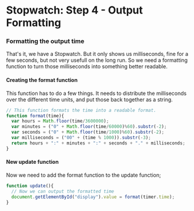 # Stopwatch: Step 4 - Output Formatting
### Formatting the output time
That's it, we have a Stopwatch. But it only shows us milliseconds, fine for a few seconds, but not very usefull on the long run. So we need a formatting function to turn those milliseconds into something better readable.

#### Creating the format function
This function has to do a few things. It needs to distribute the milliseconds over the different time units, and put those back together as a string.
```javascript
// This function formats the time into a readable format.
function format(time){
  var hours = Math.floor(time/3600000);
  var minutes = ("0" + Math.floor(time/60000)%60).substr(-2);
  var seconds = ("0" + Math.floor(time/1000)%60).substr(-2);
  var milliseconds = ("00" + (time % 1000)).substr(-3);
  return hours + ":" + minutes + ":" + seconds + "." + milliseconds;
}
```

#### New update function
Now we need to add the format function to the update function;
```javascript
function update(){
  // Now we can output the formatted time
  document.getElementById("display").value = format(timer.time);
}
```
